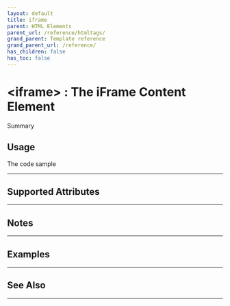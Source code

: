 ```yaml
---
layout: default
title: iframe
parent: HTML Elements
parent_url: /reference/htmltags/
grand_parent: Template reference
grand_parent_url: /reference/
has_children: false
has_toc: false
---
```


# &lt;iframe&gt; : The iFrame Content Element

Summary

## Usage

 The code sample

---

## Supported Attributes


---

## Notes


---

## Examples


---


## See Also


---

